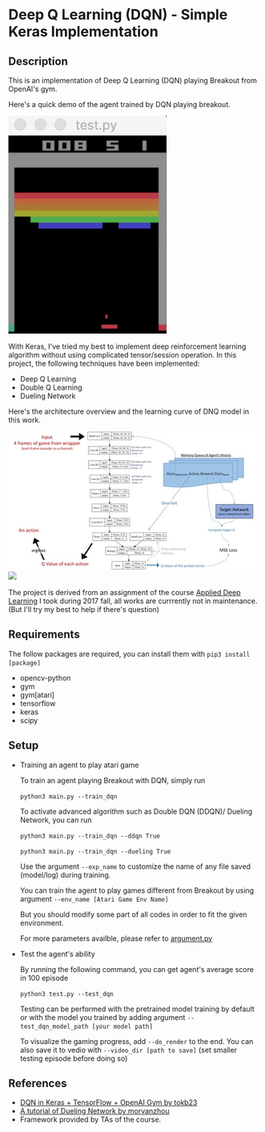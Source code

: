 # Deep Q Learning (DQN) - Simple Keras Implementation


## Description

This is an implementation of Deep Q Learning (DQN) playing Breakout from OpenAI's gym.

Here's a quick demo of the agent trained by DQN playing breakout.

![](fig/breakout.gif)

With Keras, I've tried my best to implement deep reinforcement learning algorithm without using complicated tensor/session operation. In this project, the following techniques have been implemented:

- Deep Q Learning
- Double Q Learning
- Dueling Network

Here's the architecture overview and the learning curve of DNQ model in this work. 

![](fig/workflow.jpg) ![](learning_curve.jpg)



The project is derived from an assignment of the course [Applied Deep Learning](https://www.csie.ntu.edu.tw/~yvchen/f106-adl/) I took during 2017 fall, all works are currrently not in maintenance. (But I'll try my best to help if there's question)


## Requirements

The follow packages are required, you can install them with `pip3 install [package]`

- opencv-python
- gym
- gym[atari]
- tensorflow
- keras
- scipy

 
	

## Setup
- Training an agent to play atari game
	
    To train an agent playing Breakout with DQN, simply run

	`python3 main.py --train_dqn`
    
    To activate advanced algorithm such as Double DQN (DDQN)/ Dueling Network, you can run
    
    `python3 main.py --train_dqn --ddqn True`
    
    `python3 main.py --train_dqn --dueling True`
    
    Use the argument `--exp_name` to customize the name of any file saved (model/log) during training.

	You can train the agent to play games different from Breakout by using argument `--env_name [Atari Game Env Name]`

	But you should modify some part of all codes in order to fit the given environment.

    For more parameters availble, please refer to [argument.py]()

- Test the agent's ability
     
     By running the following command, you can get agent's average score in 100 episode
     
     `python3 test.py --test_dqn`
     
     Testing can be performed with the pretrained model training by default or with the model you trained by adding argument `--test_dqn_model_path [your model path]`
     
     To visualize the gaming progress, add `--do_render` to the end. You can also save it to vedio with `--video_dir [path to save]` (set smaller testing episode before doing so)



## References
- [DQN in Keras + TensorFlow + OpenAI Gym by tokb23](https://github.com/tokb23/dqn)
- [A tutorial of Dueling Network by morvanzhou](https://www.youtube.com/watch?v=OiEkaYpPHM0)
- Framework provided by TAs of the course.